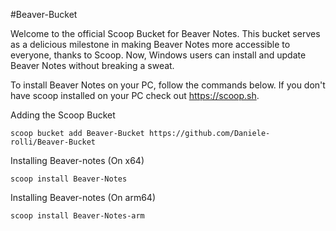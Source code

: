 #Beaver-Bucket

Welcome to the official Scoop Bucket for Beaver Notes. This bucket serves as a delicious milestone in making Beaver Notes more accessible to everyone, thanks to Scoop. Now, Windows users can install and update Beaver Notes without breaking a sweat.

To install Beaver Notes on your PC, follow the commands below. If you don't have scoop installed on your PC check out https://scoop.sh.

Adding the Scoop Bucket
```
scoop bucket add Beaver-Bucket https://github.com/Daniele-rolli/Beaver-Bucket
```
Installing Beaver-notes (On x64)
```
scoop install Beaver-Notes
```
Installing Beaver-notes (On arm64)
```
scoop install Beaver-Notes-arm
```
